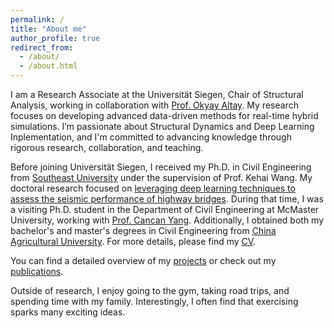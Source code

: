 ```yaml
---
permalink: /
title: "About me"
author_profile: true
redirect_from: 
  - /about/
  - /about.html
---
```


I am a Research Associate at the Universität Siegen, Chair of Structural Analysis, working in collaboration with [Prof. Okyay Altay](https://www.bau.uni-siegen.de/subdomains/baustatik/mitarbeiter/altay/index.html). My research focuses on developing advanced data-driven methods for real-time hybrid simulations. I’m passionate about Structural Dynamics and Deep Learning Inplementation, and I'm committed to advancing knowledge through rigorous research, collaboration, and teaching.

Before joining Universität Siegen, I received my Ph.D. in Civil Engineering from [Southeast University](https://www.seu.edu.cn/english/) under the supervision of Prof. Kehai Wang. My doctoral research focused on [leveraging deep learning techniques to assess the seismic performance of highway bridges](https://bingzhezhang.github.io/talks/). During that time, I was a visiting Ph.D. student in the Department of Civil Engineering at McMaster University, working with [Prof. Cancan Yang](https://www.eng.mcmaster.ca/civil/faculty/dr-cancan-yang/). Additionally, I obtained both my bachelor's and master's degrees in Civil Engineering from [China Agricultural University](http://en.cau.edu.cn/). For more details, please find my [CV]().

You can find a detailed overview of my [projects](https://bingzhezhang.github.io/teaching/) or check out my [publications](https://bingzhezhang.github.io/publications/).

Outside of research, I enjoy going to the gym, taking road trips, and spending time with my family. Interestingly, I often find that exercising sparks many exciting ideas.
